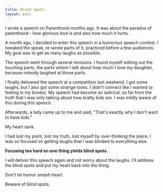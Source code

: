 ```yaml
---
title: Blind Spots
layout: post
---
```

I wrote a speech on Parenthood months ago.  It was about the paradox of parenthood - how glorious love is and also how much it hurts.

A month ago, I decided to enter this speech in a humorous speech contest.  I tweaked the speak, re-wrote parts of it, practiced before a few audiences.  My goal was to get as many laughs as possible.

The speech went through several revisions.  I found myself editing out the touching parts, the parts where I talk about how much I love my daughter, because nobody laughed at those parts.

I finally delivered the speech at a competition last weekend.  I got some laughs, but I also got some strange looks.  I didn't connect like I wanted  (a feeling in my bones).  My speech had become so satirical, so far from the truth that I was only talking about how bratty kids are.  I was mildly aware of this during this speech.

Afterwards, a lady came up to me and said, "That's exactly why I don't want to have kids."

My heart sank.

I had lost my point, lost my truth, lost myself by over-thinking the piece.  I was so focused on getting laughs that I was blinded to everything else.

**Focusing too hard on one thing yields blind spots.**

I will deliver this speech again and not worry about the laughs.  I'll address the blind spots and put my heart back into the thing.

Don't let humor smash heart.

Beware of blind spots.
